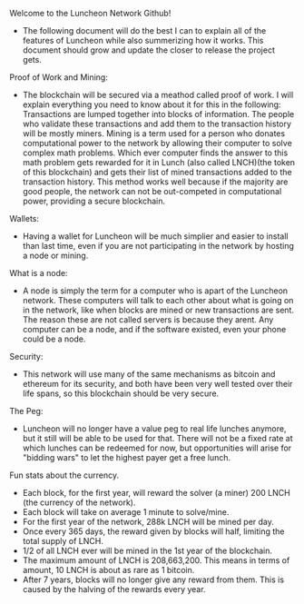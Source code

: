 Welcome to the Luncheon Network Github!
- The following document will do the best I can to explain all of the features of Luncheon while also summerizing how it works. This document should grow and update the closer to release the project gets.

Proof of Work and Mining:
- The blockchain will be secured via a meathod called proof of work. I will explain everything you need to know about it for this in the following: Transactions are lumped together into blocks of information. The people who validate these transactions and add them to the transaction history will be mostly miners. Mining is a term used for a person who donates computational power to the network by allowing their computer to solve complex math problems. Which ever computer finds the answer to this math problem gets rewarded for it in Lunch (also called LNCH)(the token of this blockchain) and gets their list of mined transactions added to the transaction history. This method works well because if the majority are good people, the network can not be out-competed in computational power, providing a secure blockchain.

Wallets:
- Having a wallet for Luncheon will be much simplier and easier to install than last time, even if you are not participating in the network by hosting a node or mining.

What is a node:
- A node is simply the term for a computer who is apart of the Luncheon network. These computers will talk to each other about what is going on in the network, like when blocks are mined or new transactions are sent. The reason these are not called servers is because they arent. Any computer can be a node, and if the software existed, even your phone could be a node.

Security:
- This network will use many of the same mechanisms as bitcoin and ethereum for its security, and both have been very well tested over their life spans, so this blockchain should be very secure.

The Peg:
- Luncheon will no longer have a value peg to real life lunches anymore, but it still will be able to be used for that. There will not be a fixed rate at which lunches can be redeemed for now, but opportunities will arise for "bidding wars" to let the highest payer get a free lunch.

Fun stats about the currency.
- Each block, for the first year, will reward the solver (a miner) 200 LNCH (the currency of the network).
- Each block will take on average 1 minute to solve/mine.
- For the first year of the network, 288k LNCH will be mined per day.
- Once every 365 days, the reward given by blocks will half, limiting the total supply of LNCH.
- 1/2 of all LNCH ever will be mined in the 1st year of the blockchain.
- The maximum amount of LNCH is 208,663,200. This means in terms of amount, 10 LNCH is about as rare as 1 bitcoin.
- After 7 years, blocks will no longer give any reward from them. This is caused by the halving of the rewards every year.